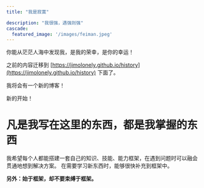 ```yaml
---
title: "我是寂寞"

description: "我很强，遇强则强"
cascade:
  featured_image: '/images/feiman.jpeg'
---
```


你能从茫茫人海中发现我，是我的荣幸，是你的幸运！


之前的内容迁移到 [https://jimolonely.github.io/history](https://jimolonely.github.io/history) 下面了。

我将会有一个新的博客！

新的开始！

# 凡是我写在这里的东西，都是我掌握的东西

我希望每个人都能搭建一套自己的知识、技能、能力框架，在遇到问题时可以融会贯通地想到解决方案。
在需要学习新东西时，能够很快补充到框架中。

**另外：始于框架，却不要束缚于框架。**


